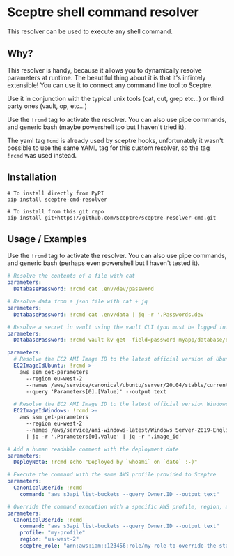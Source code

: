# Sceptre shell command resolver

This resolver can be used to execute any shell command.

## Why?

This resolver is handy, because it allows you to dynamically resolve parameters at runtime.
The beautiful thing about it is that it's infintely extensible! You can use it to connect
any command line tool to Sceptre.

Use it in conjunction with the typical unix tools (cat, cut, grep etc...) or third party
ones (vault, op, etc...)

Use the `!rcmd` tag to activate the resolver. You can also use pipe commands, and generic
bash (maybe powershell too but I haven't tried it).

The yaml tag `!cmd` is already used by sceptre hooks, unfortunately it wasn't possible to use
the same YAML tag for this custom resolver, so the tag `!rcmd` was used instead.

## Installation

```
# To install directly from PyPI
pip install sceptre-cmd-resolver

# To install from this git repo
pip install git+https://github.com/Sceptre/sceptre-resolver-cmd.git
```

## Usage / Examples

Use the `!rcmd` tag to activate the resolver. You can also use pipe commands, and generic
bash (perhaps even powershell but I haven't tested it).

```yaml
# Resolve the contents of a file with cat
parameters:
  DatabasePassword: !rcmd cat .env/dev/password
```

```yaml
# Resolve data from a json file with cat + jq
parameters:
  DatabasePassword: !rcmd cat .env/data | jq -r '.Passwords.dev'
```

```yaml
# Resolve a secret in vault using the vault CLI (you must be logged in!)
parameters:
  DatabasePassword: !rcmd vault kv get -field=password myapp/database/dev
```

```yaml
parameters:
  # Resolve the EC2 AMI Image ID to the latest official version of Ubuntu 20.04 at deploy time
  EC2ImageIdUbuntu: !rcmd >-
    aws ssm get-parameters
      --region eu-west-2
      --names /aws/service/canonical/ubuntu/server/20.04/stable/current/amd64/hvm/ebs-gp2/ami-id
      --query 'Parameters[0].[Value]' --output text

  # Resolve the EC2 AMI Image ID to the latest official version Windows Server 2019 at deploy time
  EC2ImageIdWindows: !rcmd >-
    aws ssm get-parameters
      --region eu-west-2
      --names /aws/service/ami-windows-latest/Windows_Server-2019-English-Full-Base
      | jq -r '.Parameters[0].Value' | jq -r '.image_id'
```

```yaml
# Add a human readable comment with the deployment date
parameters:
  DeployNote: !rcmd echo "Deployed by `whoami` on `date` :-)"
```

```yaml
# Execute the command with the same AWS profile provided to Sceptre
parameters:
  CanonicalUserId: !rcmd
    command: "aws s3api list-buckets --query Owner.ID --output text"
```

```yaml
# Override the command execution with a specific AWS profile, region, and/or sceptre_role
parameters:
  CanonicalUserId: !rcmd
    command: "aws s3api list-buckets --query Owner.ID --output text"
    profile: "my-profile"
    region: "us-west-2"
    sceptre_role: "arn:aws:iam::123456:role/my-role-to-override-the-stack-role"
```
